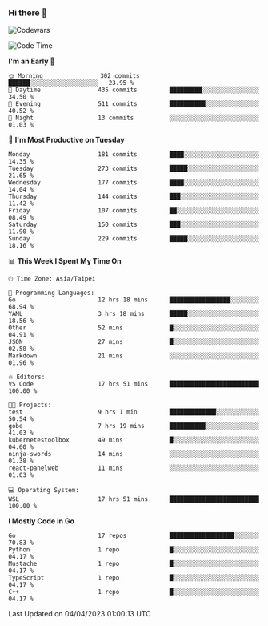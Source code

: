 ### Hi there 👋

![Codewars](https://www.codewars.com/users/omegaatt36/badges/small)

<!--START_SECTION:waka-->
![Code Time](http://img.shields.io/badge/Code%20Time-1%2C010%20hrs%2025%20mins-blue)

**I'm an Early 🐤** 

```text
🌞 Morning                302 commits         ██████░░░░░░░░░░░░░░░░░░░   23.95 % 
🌆 Daytime                435 commits         █████████░░░░░░░░░░░░░░░░   34.50 % 
🌃 Evening                511 commits         ██████████░░░░░░░░░░░░░░░   40.52 % 
🌙 Night                  13 commits          ░░░░░░░░░░░░░░░░░░░░░░░░░   01.03 % 
```
📅 **I'm Most Productive on Tuesday** 

```text
Monday                   181 commits         ████░░░░░░░░░░░░░░░░░░░░░   14.35 % 
Tuesday                  273 commits         █████░░░░░░░░░░░░░░░░░░░░   21.65 % 
Wednesday                177 commits         ████░░░░░░░░░░░░░░░░░░░░░   14.04 % 
Thursday                 144 commits         ███░░░░░░░░░░░░░░░░░░░░░░   11.42 % 
Friday                   107 commits         ██░░░░░░░░░░░░░░░░░░░░░░░   08.49 % 
Saturday                 150 commits         ███░░░░░░░░░░░░░░░░░░░░░░   11.90 % 
Sunday                   229 commits         █████░░░░░░░░░░░░░░░░░░░░   18.16 % 
```


📊 **This Week I Spent My Time On** 

```text
🕑︎ Time Zone: Asia/Taipei

💬 Programming Languages: 
Go                       12 hrs 18 mins      █████████████████░░░░░░░░   68.94 % 
YAML                     3 hrs 18 mins       █████░░░░░░░░░░░░░░░░░░░░   18.56 % 
Other                    52 mins             █░░░░░░░░░░░░░░░░░░░░░░░░   04.91 % 
JSON                     27 mins             █░░░░░░░░░░░░░░░░░░░░░░░░   02.58 % 
Markdown                 21 mins             ░░░░░░░░░░░░░░░░░░░░░░░░░   01.96 % 

🔥 Editors: 
VS Code                  17 hrs 51 mins      █████████████████████████   100.00 % 

🐱‍💻 Projects: 
test                     9 hrs 1 min         █████████████░░░░░░░░░░░░   50.54 % 
gobe                     7 hrs 19 mins       ██████████░░░░░░░░░░░░░░░   41.03 % 
kubernetestoolbox        49 mins             █░░░░░░░░░░░░░░░░░░░░░░░░   04.60 % 
ninja-swords             14 mins             ░░░░░░░░░░░░░░░░░░░░░░░░░   01.38 % 
react-panelweb           11 mins             ░░░░░░░░░░░░░░░░░░░░░░░░░   01.03 % 

💻 Operating System: 
WSL                      17 hrs 51 mins      █████████████████████████   100.00 % 
```

**I Mostly Code in Go** 

```text
Go                       17 repos            ██████████████████░░░░░░░   70.83 % 
Python                   1 repo              █░░░░░░░░░░░░░░░░░░░░░░░░   04.17 % 
Mustache                 1 repo              █░░░░░░░░░░░░░░░░░░░░░░░░   04.17 % 
TypeScript               1 repo              █░░░░░░░░░░░░░░░░░░░░░░░░   04.17 % 
C++                      1 repo              █░░░░░░░░░░░░░░░░░░░░░░░░   04.17 % 
```




 Last Updated on 04/04/2023 01:00:13 UTC
<!--END_SECTION:waka-->

<!--
**omegaatt36/omegaatt36** is a ✨ _special_ ✨ repository because its `README.md` (this file) appears on your GitHub profile.

Here are some ideas to get you started:

- 🔭 I’m currently working on ...
- 🌱 I’m currently learning ...
- 👯 I’m looking to collaborate on ...
- 🤔 I’m looking for help with ...
- 💬 Ask me about ...
- 📫 How to reach me: ...
- 😄 Pronouns: ...
- ⚡ Fun fact: ...
-->
